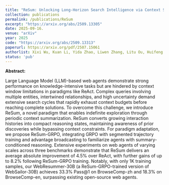 ```yaml
---
title: "ReSum: Unlocking Long-Horizon Search Intelligence via Context Summarization"
collection: publications
permalink: /publications/ReSum
excerpt: "https://arxiv.org/abs/2509.13305"
date: 2025-09-16.
venue: "arXiv"
year: 2025
code: "https://arxiv.org/abs/2509.13313"
paperurl: https://arxiv.org/pdf/2507.15061
authorlist: Xixi Wu, Kuan Li, Yida Zhao, Liwen Zhang, Litu Ou, Huifeng Yin, Zhongwang Zhang, Yong Jiang, Pengjun Xie, Fei Huang, Minhao Cheng, Shuai Wang, Hong Cheng, Jingren Zhou"
status: 'pub'
---
```

**Abstract:**

Large Language Model (LLM)-based web agents demonstrate strong performance on knowledge-intensive tasks but are hindered by context window limitations in paradigms like ReAct. Complex queries involving multiple entities, intertwined relationships, and high uncertainty demand extensive search cycles that rapidly exhaust context budgets before reaching complete solutions. To overcome this challenge, we introduce ReSum, a novel paradigm that enables indefinite exploration through periodic context summarization. ReSum converts growing interaction histories into compact reasoning states, maintaining awareness of prior discoveries while bypassing context constraints. For paradigm adaptation, we propose ReSum-GRPO, integrating GRPO with segmented trajectory training and advantage broadcasting to familiarize agents with summary-conditioned reasoning. Extensive experiments on web agents of varying scales across three benchmarks demonstrate that ReSum delivers an average absolute improvement of 4.5% over ReAct, with further gains of up to 8.2% following ReSum-GRPO training. Notably, with only 1K training samples, our WebResummer-30B (a ReSum-GRPO-trained version of WebSailor-30B) achieves 33.3% Pass@1 on BrowseComp-zh and 18.3% on BrowseComp-en, surpassing existing open-source web agents.
